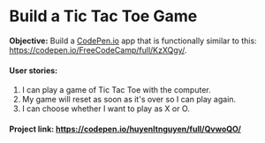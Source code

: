 # Build a Tic Tac Toe Game
**Objective:** Build a [CodePen.io](https://codepen.io) app that is functionally similar to this: https://codepen.io/FreeCodeCamp/full/KzXQgy/.
#### User stories:
  1. I can play a game of Tic Tac Toe with the computer.
  2. My game will reset as soon as it's over so I can play again.
  3. I can choose whether I want to play as X or O.
#### Project link: https://codepen.io/huyenltnguyen/full/QvwoQO/
